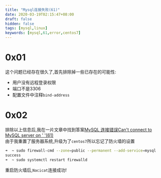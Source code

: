 ```yaml
---
title: "Mysql连接失败(61)"
date: 2020-03-19T02:15:47+08:00
draft: false
hidden: false
tags: [mysql,linux]
keywords: [mysql,61,error,centos7]
---
```

# 0x01
这个问题已经存在很久了,首先排除掉一些已存在的可能性:
- 用户没有远程登录权限
- 端口不是3306
- 配置文件中注释`bind-address`
# 0x02
排除以上信息后,我在一片文章中找到答案[MySQL 连接错误Can't connect to MySQL server on ' '(61)](https://my.oschina.net/Laily/blog/712958)  
由于我重置了服务器系统,升级为了`centos7`所以忘记了防火墙的设置
```bash
➜  ~ sudo firewall-cmd --zone=public --permanent --add-service=mysql
success
➜  ~ sudo systemctl restart firewalld
```
重启防火墙后,`Nacicat`连接成功!